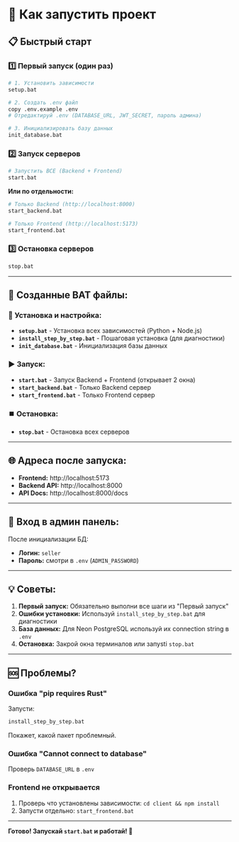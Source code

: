 # 🚀 Как запустить проект

## 📋 Быстрый старт

### 1️⃣ Первый запуск (один раз)

```bash
# 1. Установить зависимости
setup.bat

# 2. Создать .env файл
copy .env.example .env
# Отредактируй .env (DATABASE_URL, JWT_SECRET, пароль админа)

# 3. Инициализировать базу данных
init_database.bat
```

### 2️⃣ Запуск серверов

```bash
# Запустить ВСЕ (Backend + Frontend)
start.bat
```

**Или по отдельности:**
```bash
# Только Backend (http://localhost:8000)
start_backend.bat

# Только Frontend (http://localhost:5173)
start_frontend.bat
```

### 3️⃣ Остановка серверов

```bash
stop.bat
```

---

## 📁 Созданные BAT файлы:

### 🔧 Установка и настройка:
- **`setup.bat`** - Установка всех зависимостей (Python + Node.js)
- **`install_step_by_step.bat`** - Пошаговая установка (для диагностики)
- **`init_database.bat`** - Инициализация базы данных

### ▶️ Запуск:
- **`start.bat`** - Запуск Backend + Frontend (открывает 2 окна)
- **`start_backend.bat`** - Только Backend сервер
- **`start_frontend.bat`** - Только Frontend сервер

### ⏹️ Остановка:
- **`stop.bat`** - Остановка всех серверов

---

## 🌐 Адреса после запуска:

- **Frontend:** http://localhost:5173
- **Backend API:** http://localhost:8000
- **API Docs:** http://localhost:8000/docs

---

## 👤 Вход в админ панель:

После инициализации БД:
- **Логин:** `seller`
- **Пароль:** смотри в `.env` (`ADMIN_PASSWORD`)

---

## 💡 Советы:

1. **Первый запуск:** Обязательно выполни все шаги из "Первый запуск"
2. **Ошибки установки:** Используй `install_step_by_step.bat` для диагностики
3. **База данных:** Для Neon PostgreSQL используй их connection string в `.env`
4. **Остановка:** Закрой окна терминалов или запуsti `stop.bat`

---

## 🆘 Проблемы?

### Ошибка "pip requires Rust"
Запусти:
```bash
install_step_by_step.bat
```
Покажет, какой пакет проблемный.

### Ошибка "Cannot connect to database"
Проверь `DATABASE_URL` в `.env`

### Frontend не открывается
1. Проверь что установлены зависимости: `cd client && npm install`
2. Запусти отдельно: `start_frontend.bat`

---

**Готово! Запускай `start.bat` и работай! 🎉**
